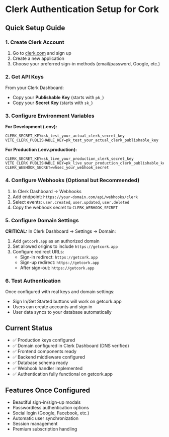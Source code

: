 # Clerk Authentication Setup for Cork

## Quick Setup Guide

### 1. Create Clerk Account
1. Go to [clerk.com](https://clerk.com) and sign up
2. Create a new application
3. Choose your preferred sign-in methods (email/password, Google, etc.)

### 2. Get API Keys
From your Clerk Dashboard:
- Copy your **Publishable Key** (starts with `pk_`)
- Copy your **Secret Key** (starts with `sk_`)

### 3. Configure Environment Variables

**For Development (.env):**
```env
CLERK_SECRET_KEY=sk_test_your_actual_clerk_secret_key
VITE_CLERK_PUBLISHABLE_KEY=pk_test_your_actual_clerk_publishable_key
```

**For Production (.env.production):**
```env
CLERK_SECRET_KEY=sk_live_your_production_clerk_secret_key
VITE_CLERK_PUBLISHABLE_KEY=pk_live_your_production_clerk_publishable_key
CLERK_WEBHOOK_SECRET=whsec_your_webhook_secret
```

### 4. Configure Webhooks (Optional but Recommended)
1. In Clerk Dashboard → Webhooks
2. Add endpoint: `https://your-domain.com/api/webhooks/clerk`
3. Select events: `user.created`, `user.updated`, `user.deleted`
4. Copy the webhook secret to `CLERK_WEBHOOK_SECRET`

### 5. Configure Domain Settings
**CRITICAL:** In Clerk Dashboard → Settings → Domain:
1. Add `getcork.app` as an authorized domain
2. Set allowed origins to include `https://getcork.app`
3. Configure redirect URLs:
   - Sign-in redirect: `https://getcork.app`
   - Sign-up redirect: `https://getcork.app`
   - After sign-out: `https://getcork.app`

### 6. Test Authentication
Once configured with real keys and domain settings:
- Sign In/Get Started buttons will work on getcork.app
- Users can create accounts and sign in
- User data syncs to your database automatically

## Current Status
- ✅ Production keys configured
- ✅ Domain configured in Clerk Dashboard (DNS verified)
- ✅ Frontend components ready
- ✅ Backend middleware configured
- ✅ Database schema ready
- ✅ Webhook handler implemented
- ✅ Authentication fully functional on getcork.app

## Features Once Configured
- Beautiful sign-in/sign-up modals
- Passwordless authentication options
- Social login (Google, Facebook, etc.)
- Automatic user synchronization
- Session management
- Premium subscription handling